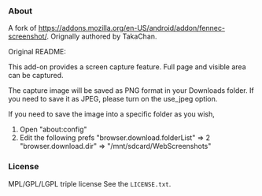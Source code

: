 ### About ###

A fork of https://addons.mozilla.org/en-US/android/addon/fennec-screenshot/.
Orignally authored by TakaChan.

Original README:

This add-on provides a screen capture feature.
Full page and visible area can be captured.

The capture image will be saved as PNG format in your Downloads folder.
If you need to save it as JPEG, please turn on the use_jpeg option.

If you need to save the image into a specific folder as you wish,
1. Open "about:config"
2. Edit the following prefs
   "browser.download.folderList" => 2
   "browser.download.dir" => "/mnt/sdcard/WebScreenshots"


### License ###
MPL/GPL/LGPL triple license
See the `LICENSE.txt`.